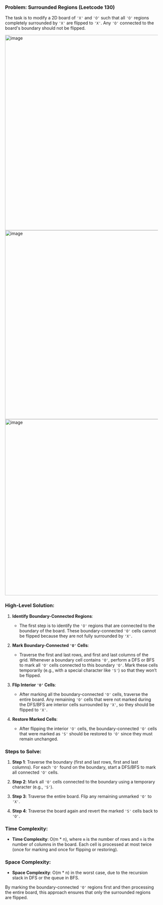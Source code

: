 ### Problem: Surrounded Regions (Leetcode 130)

The task is to modify a 2D board of `'X'` and `'O'` such that all `'O'` regions completely surrounded by `'X'` are flipped to `'X'`. Any `'O'` connected to the board's boundary should not be flipped.

<img width="643" alt="image" src="https://github.com/user-attachments/assets/5be83121-178f-4a93-88c3-5913e10b9ea3">

<img width="622" alt="image" src="https://github.com/user-attachments/assets/9d64b1bf-95e2-416b-810f-267d0e9167c6">

<img width="580" alt="image" src="https://github.com/user-attachments/assets/be497838-3b4d-427b-941d-dbf2bf1b2cd3">


### High-Level Solution:

1. **Identify Boundary-Connected Regions**:
   - The first step is to identify the `'O'` regions that are connected to the boundary of the board. These boundary-connected `'O'` cells cannot be flipped because they are not fully surrounded by `'X'`.

2. **Mark Boundary-Connected `'O'` Cells**:
   - Traverse the first and last rows, and first and last columns of the grid. Whenever a boundary cell contains `'O'`, perform a DFS or BFS to mark all `'O'` cells connected to this boundary `'O'`. Mark these cells temporarily (e.g., with a special character like `'S'`) so that they won’t be flipped.

3. **Flip Interior `'O'` Cells**:
   - After marking all the boundary-connected `'O'` cells, traverse the entire board. Any remaining `'O'` cells that were not marked during the DFS/BFS are interior cells surrounded by `'X'`, so they should be flipped to `'X'`.

4. **Restore Marked Cells**:
   - After flipping the interior `'O'` cells, the boundary-connected `'O'` cells that were marked as `'S'` should be restored to `'O'` since they must remain unchanged.

### Steps to Solve:

1. **Step 1**: Traverse the boundary (first and last rows, first and last columns). For each `'O'` found on the boundary, start a DFS/BFS to mark all connected `'O'` cells.
   
2. **Step 2**: Mark all `'O'` cells connected to the boundary using a temporary character (e.g., `'S'`).

3. **Step 3**: Traverse the entire board. Flip any remaining unmarked `'O'` to `'X'`.

4. **Step 4**: Traverse the board again and revert the marked `'S'` cells back to `'O'`.

### Time Complexity:
- **Time Complexity**: O(m * n), where `m` is the number of rows and `n` is the number of columns in the board. Each cell is processed at most twice (once for marking and once for flipping or restoring).

### Space Complexity:
- **Space Complexity**: O(m * n) in the worst case, due to the recursion stack in DFS or the queue in BFS.

By marking the boundary-connected `'O'` regions first and then processing the entire board, this approach ensures that only the surrounded regions are flipped.
